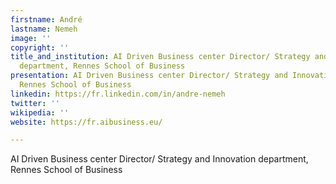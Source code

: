 ```yaml
---
firstname: André
lastname: Nemeh
image: ''
copyright: ''
title_and_institution: AI Driven Business center Director/ Strategy and Innovation
  department, Rennes School of Business
presentation: AI Driven Business center Director/ Strategy and Innovation department,
  Rennes School of Business
linkedin: https://fr.linkedin.com/in/andre-nemeh
twitter: ''
wikipedia: ''
website: https://fr.aibusiness.eu/

---
```

AI Driven Business center Director/ Strategy and Innovation department, Rennes School of Business